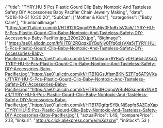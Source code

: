 {
	"title": "TYRY.HU 5 Pcs Plastic Gourd Clip  Baby Nontoxic And Tasteless Safety DIY Accessories Baby Pacifier Chain Jewelry Making",
	"date": "2018-10-31 10:30:20",
	"SubCat": ["Mother & Kids"],
	"categories": ["Baby Care"],
	"thumbnailImage": "https://ae01.alicdn.com/kf/HTB12RQqqx9YBuNjy0Ffq6xIsVXa5/TYRY-HU-5-Pcs-Plastic-Gourd-Clip-Baby-Nontoxic-And-Tasteless-Safety-DIY-Accessories-Baby-Pacifier.jpg_220x220.jpg",
	"BigImage": ["https://ae01.alicdn.com/kf/HTB12RQqqx9YBuNjy0Ffq6xIsVXa5/TYRY-HU-5-Pcs-Plastic-Gourd-Clip-Baby-Nontoxic-And-Tasteless-Safety-DIY-Accessories-Baby-Pacifier.jpg","https://ae01.alicdn.com/kf/HTB1a5sqqx9YBuNjy0Ffq6xIsVXa2/TYRY-HU-5-Pcs-Plastic-Gourd-Clip-Baby-Nontoxic-And-Tasteless-Safety-DIY-Accessories-Baby-Pacifier.jpg","https://ae01.alicdn.com/kf/HTB1QGsJflsmBKNjSZFFq6AT9VXau/TYRY-HU-5-Pcs-Plastic-Gourd-Clip-Baby-Nontoxic-And-Tasteless-Safety-DIY-Accessories-Baby-Pacifier.jpg","https://ae01.alicdn.com/kf/HTB1p3HOqpuWBuNjSspnq6x1NVXaR/TYRY-HU-5-Pcs-Plastic-Gourd-Clip-Baby-Nontoxic-And-Tasteless-Safety-DIY-Accessories-Baby-Pacifier.jpg","https://ae01.alicdn.com/kf/HTB17DgfqrSYBuNjSspfq6AZCpXap/TYRY-HU-5-Pcs-Plastic-Gourd-Clip-Baby-Nontoxic-And-Tasteless-Safety-DIY-Accessories-Baby-Pacifier.jpg"],
	"actualPrice": 1.49,
	"comparePrice": 2.13,
	"linkurl": "http://s.click.aliexpress.com/e/mXszxrw",
	"inStock": 53
}
